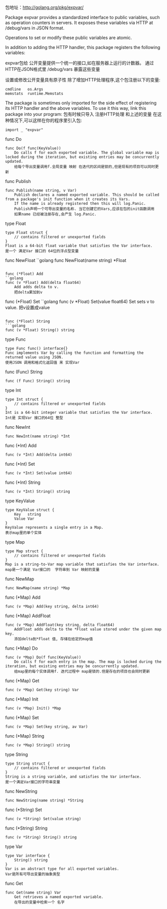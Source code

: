 包地址：http://golang.org/pkg/expvar/

Package expvar provides a standardized interface to public variables, such as operation counters in servers. 
It exposes these variables via HTTP at /debug/vars in JSON format.

Operations to set or modify these public variables are atomic.

In addition to adding the HTTP handler, this package registers the following variables:

expvar包给 公开变量提供一个统一的接口,如在服务器上运行的计数器。
通过HTTP在JSON格式里 /debug/vars 暴露这些变量

设置或修改公开变量具有原子性
除了增加HTTP处理程序,这个包注册以下的变量:
```golang
cmdline   os.Args
memstats  runtime.Memstats
```

The package is sometimes only imported for the side effect of registering its HTTP handler and the above variables. 
To use it this way, link this package into your program:
包有时候只导入 注册HTTP处理 和上述的变量
在这种情况下,可以这样在你的程序里引入包:
```golang
import _ "expvar"
```

func Do
```golang
func Do(f func(KeyValue))
	Do calls f for each exported variable. The global variable map is locked during the iteration, but existing entries may be concurrently updated.
	给每个导出变量调用f.全局变量 映射 在迭代的区间是锁的,但是现有的项目可以同时更新
```

func Publish
```golang
func Publish(name string, v Var)
	Publish declares a named exported variable. This should be called from a package's init function when it creates its Vars.
	If the name is already registered then this will log.Panic.
	Publish声明一个可导出变量的名称. 当它创建它的Vars,应该在包的init函数调用
	如果name 已经被注册存在,会产生 log.Panic.
```

type Float
```golang
type Float struct {
    // contains filtered or unexported fields
}
Float is a 64-bit float variable that satisfies the Var interface.
是一个 满足Var 接口的 64位的浮点型变量 
```

func NewFloat
``golang
func NewFloat(name string) *Float
```

func (*Float) Add
``golang
func (v *Float) Add(delta float64)
	Add adds delta to v.
	把delta累加到v
```

func (*Float) Set
``golang
func (v *Float) Set(value float64)
	Set sets v to value.
	把v设置成value
```

func (*Float) String
```golang
func (v *Float) String() string
```

type Func
```golang
type Func func() interface{}
Func implements Var by calling the function and formatting the returned value using JSON.
使用JSON 调用和格式化返回值 来 实现Var
```

func (Func) String
```golang
func (f Func) String() string
```

type Int
```golang
type Int struct {
    // contains filtered or unexported fields
}
Int is a 64-bit integer variable that satisfies the Var interface.
Int是 实现Var 接口的64位 整型
````

func NewInt
```golang
func NewInt(name string) *Int
```

func (*Int) Add
```golang
func (v *Int) Add(delta int64)
```

func (*Int) Set
```golang
func (v *Int) Set(value int64)
```

func (*Int) String
```golang
func (v *Int) String() string
```

type KeyValue
```golang
type KeyValue struct {
    Key   string
    Value Var
}
KeyValue represents a single entry in a Map.
表示map里的单个实体
```

type Map
```golang
type Map struct {
    // contains filtered or unexported fields
}
Map is a string-to-Var map variable that satisfies the Var interface.
map是一个满足 Var接口的  字符串到 Var 映射的变量
```

func NewMap
```golang
func NewMap(name string) *Map
```

func (*Map) Add
```golang
func (v *Map) Add(key string, delta int64)
```

func (*Map) AddFloat
```golang
func (v *Map) AddFloat(key string, delta float64)
	AddFloat adds delta to the *Float value stored under the given map key.
	添加delta到*Float 值, 存储在给定的map值
```


func (*Map) Do
```golang
func (v *Map) Do(f func(KeyValue))
	Do calls f for each entry in the map. The map is locked during the iteration, but existing entries may be concurrently updated.
	给map里的每个实体调用f. 迭代过程中 map是锁的.但是存在的项目也会同时更新
```

func (*Map) Get
```golang
func (v *Map) Get(key string) Var
```

func (*Map) Init
```golang
func (v *Map) Init() *Map
```

func (*Map) Set
```golang
func (v *Map) Set(key string, av Var)
```

func (*Map) String
```golang
func (v *Map) String() string
```


type String
```golang
type String struct {
    // contains filtered or unexported fields
}
String is a string variable, and satisfies the Var interface.
是一个满足Var接口的字符串变量
```

func NewString
```golang
func NewString(name string) *String
```

func (*String) Set
```golang
func (v *String) Set(value string)
```

func (*String) String
```golang
func (v *String) String() string
```

type Var
```golang
type Var interface {
    String() string
}
Var is an abstract type for all exported variables.
Var是所有可导出变量的抽象类型
```

func Get
```golang
func Get(name string) Var
	Get retrieves a named exported variable.
	在导出的变量中检索一个 名字
```























